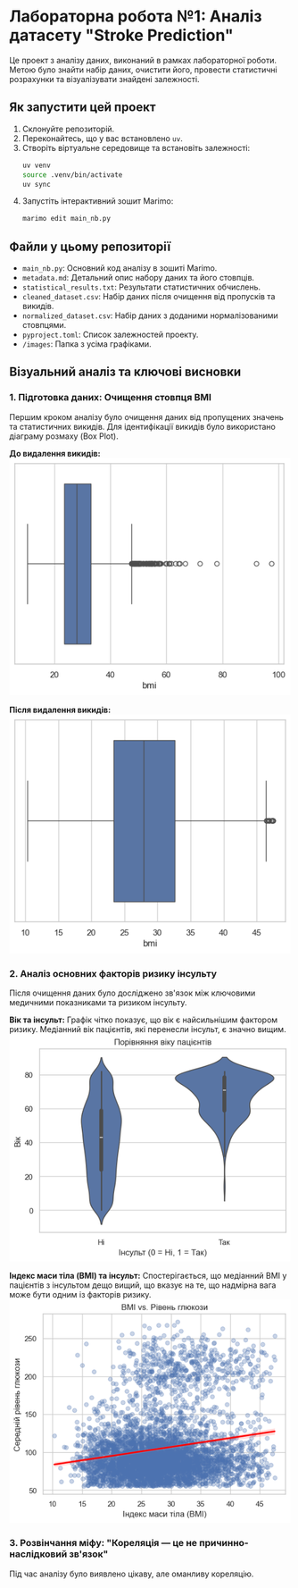 # Лабораторна робота №1: Аналіз датасету "Stroke Prediction"

Це проект з аналізу даних, виконаний в рамках лабораторної роботи. Метою було знайти набір даних, очистити його, провести статистичні розрахунки та візуалізувати знайдені залежності.

## Як запустити цей проект

1.  Склонуйте репозиторій.
2.  Переконайтесь, що у вас встановлено `uv`.
3.  Створіть віртуальне середовище та встановіть залежності:
    ```bash
    uv venv
    source .venv/bin/activate
    uv sync
    ```
4.  Запустіть інтерактивний зошит Marimo:
    ```bash
    marimo edit main_nb.py
    ```

## Файли у цьому репозиторії

-   `main_nb.py`: Основний код аналізу в зошиті Marimo.
-   `metadata.md`: Детальний опис набору даних та його стовпців.
-   `statistical_results.txt`: Результати статистичних обчислень.
-   `cleaned_dataset.csv`: Набір даних після очищення від пропусків та викидів.
-   `normalized_dataset.csv`: Набір даних з доданими нормалізованими стовпцями.
-   `pyproject.toml`: Список залежностей проекту.
-   `/images`: Папка з усіма графіками.

## Візуальний аналіз та ключові висновки

### 1. Підготовка даних: Очищення стовпця BMI

Першим кроком аналізу було очищення даних від пропущених значень та статистичних викидів. Для ідентифікації викидів було використано діаграму розмаху (Box Plot).

**До видалення викидів:**
![BMI до очищення](images/before-outlier-removal.png)

**Після видалення викидів:**
![BMI після очищення](images/after-outlier-removal.png)

### 2. Аналіз основних факторів ризику інсульту

Після очищення даних було досліджено зв'язок між ключовими медичними показниками та ризиком інсульту.

**Вік та інсульт:**
Графік чітко показує, що вік є найсильнішим фактором ризику. Медіанний вік пацієнтів, які перенесли інсульт, є значно вищим.
![Вік та Інсульт](images/age_vs_stroke.png)

**Індекс маси тіла (BMI) та інсульт:**
Спостерігається, що медіанний BMI у пацієнтів з інсультом дещо вищий, що вказує на те, що надмірна вага може бути одним із факторів ризику.
![BMI та Інсульт](images/bmi_vs_stroke.png)

### 3. Розвінчання міфу: "Кореляція — це не причинно-наслідковий зв'язок"

Під час аналізу було виявлено цікаву, але оманливу кореляцію.
